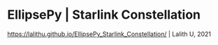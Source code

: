 # EllipsePy | Starlink Constellation

https://lalithu.github.io/EllipsePy_Starlink_Constellation/ | Lalith U, 2021
